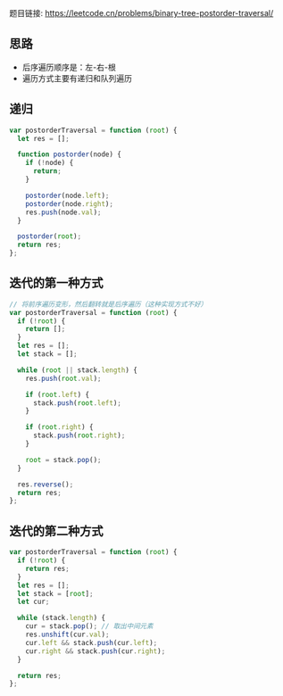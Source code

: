 题目链接: https://leetcode.cn/problems/binary-tree-postorder-traversal/

## 思路

- 后序遍历顺序是：左-右-根
- 遍历方式主要有递归和队列遍历

## 递归

```javascript
var postorderTraversal = function (root) {
  let res = [];

  function postorder(node) {
    if (!node) {
      return;
    }

    postorder(node.left);
    postorder(node.right);
    res.push(node.val);
  }

  postorder(root);
  return res;
};
```

## 迭代的第一种方式

```javascript
// 将前序遍历变形，然后翻转就是后序遍历（这种实现方式不好）
var postorderTraversal = function (root) {
  if (!root) {
    return [];
  }
  let res = [];
  let stack = [];

  while (root || stack.length) {
    res.push(root.val);

    if (root.left) {
      stack.push(root.left);
    }

    if (root.right) {
      stack.push(root.right);
    }

    root = stack.pop();
  }

  res.reverse();
  return res;
};
```

## 迭代的第二种方式

```javascript
var postorderTraversal = function (root) {
  if (!root) {
    return res;
  }
  let res = [];
  let stack = [root];
  let cur;

  while (stack.length) {
    cur = stack.pop(); // 取出中间元素
    res.unshift(cur.val);
    cur.left && stack.push(cur.left);
    cur.right && stack.push(cur.right);
  }

  return res;
};
```

